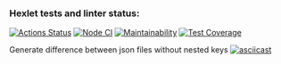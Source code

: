### Hexlet tests and linter status:
[![Actions Status](https://github.com/Shakhmurat/frontend-project-46/actions/workflows/hexlet-check.yml/badge.svg)](https://github.com/Shakhmurat/frontend-project-46/actions)
[![Node CI](https://github.com/Shakhmurat/frontend-project-46/actions/workflows/Node-CI.yml/badge.svg)](https://github.com/Shakhmurat/frontend-project-46/actions/workflows/Node-CI.yml)
[![Maintainability](https://api.codeclimate.com/v1/badges/c45a85c826079ad56f90/maintainability)](https://codeclimate.com/github/Shakhmurat/frontend-project-46/maintainability)
[![Test Coverage](https://api.codeclimate.com/v1/badges/c45a85c826079ad56f90/test_coverage)](https://codeclimate.com/github/Shakhmurat/frontend-project-46/test_coverage)

Generate difference between json files without nested keys
[![asciicast](https://asciinema.org/a/704040.svg)](https://asciinema.org/a/704040)